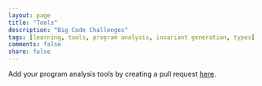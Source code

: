 ```yaml
---
layout: page
title: "Tools"
description: "Big Code Challenges"
tags: [learning, tools, program analysis, invariant generation, types]
comments: false
share: false
---
```


Add your program analysis tools by creating a pull request <a href="https://github.com/learnbigcode/learnbigcode.github.io/tree/master/tools/pa">here</a>.
